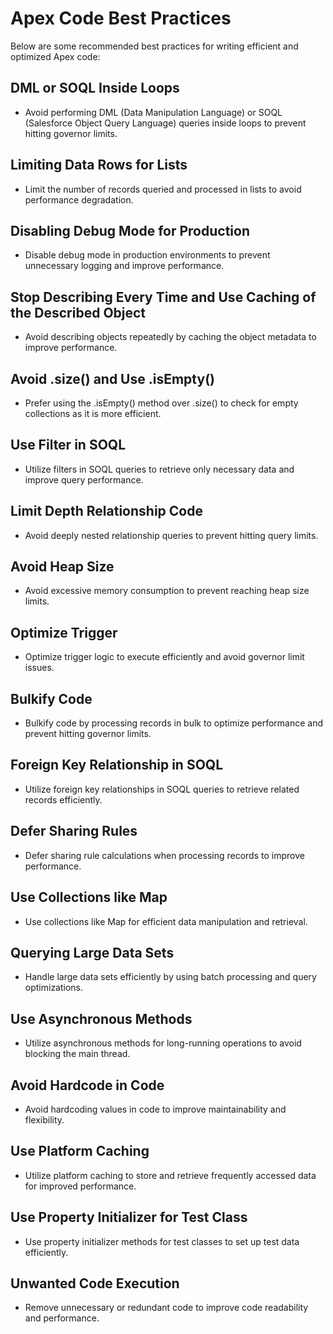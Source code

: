 <!DOCTYPE html>
<html lang="en">
<head>
    <meta charset="UTF-8">
    <meta name="viewport" content="width=device-width, initial-scale=1.0">
    <title>Apex Code Best Practices</title>
</head>
<body>
    <h1>Apex Code Best Practices</h1>
    <p>Below are some recommended best practices for writing efficient and optimized Apex code:</p>
    <h2>DML or SOQL Inside Loops</h2>
    <ul>
        <li>Avoid performing DML (Data Manipulation Language) or SOQL (Salesforce Object Query Language) queries inside loops to prevent hitting governor limits.</li>
    </ul>
    <h2>Limiting Data Rows for Lists</h2>
    <ul>
        <li>Limit the number of records queried and processed in lists to avoid performance degradation.</li>
    </ul>
    <h2>Disabling Debug Mode for Production</h2>
    <ul>
        <li>Disable debug mode in production environments to prevent unnecessary logging and improve performance.</li>
    </ul>
    <h2>Stop Describing Every Time and Use Caching of the Described Object</h2>
    <ul>
        <li>Avoid describing objects repeatedly by caching the object metadata to improve performance.</li>
    </ul>
    <h2>Avoid .size() and Use .isEmpty()</h2>
    <ul>
        <li>Prefer using the .isEmpty() method over .size() to check for empty collections as it is more efficient.</li>
    </ul>
    <h2>Use Filter in SOQL</h2>
    <ul>
        <li>Utilize filters in SOQL queries to retrieve only necessary data and improve query performance.</li>
    </ul>
    <h2>Limit Depth Relationship Code</h2>
    <ul>
        <li>Avoid deeply nested relationship queries to prevent hitting query limits.</li>
    </ul>
    <h2>Avoid Heap Size</h2>
    <ul>
        <li>Avoid excessive memory consumption to prevent reaching heap size limits.</li>
    </ul>
    <h2>Optimize Trigger</h2>
    <ul>
        <li>Optimize trigger logic to execute efficiently and avoid governor limit issues.</li>
    </ul>
    <h2>Bulkify Code</h2>
    <ul>
        <li>Bulkify code by processing records in bulk to optimize performance and prevent hitting governor limits.</li>
    </ul>
    <h2>Foreign Key Relationship in SOQL</h2>
    <ul>
        <li>Utilize foreign key relationships in SOQL queries to retrieve related records efficiently.</li>
    </ul>
    <h2>Defer Sharing Rules</h2>
    <ul>
        <li>Defer sharing rule calculations when processing records to improve performance.</li>
    </ul>
    <h2>Use Collections like Map</h2>
    <ul>
        <li>Use collections like Map for efficient data manipulation and retrieval.</li>
    </ul>
    <h2>Querying Large Data Sets</h2>
    <ul>
        <li>Handle large data sets efficiently by using batch processing and query optimizations.</li>
    </ul>
    <h2>Use Asynchronous Methods</h2>
    <ul>
        <li>Utilize asynchronous methods for long-running operations to avoid blocking the main thread.</li>
    </ul>
    <h2>Avoid Hardcode in Code</h2>
    <ul>
        <li>Avoid hardcoding values in code to improve maintainability and flexibility.</li>
    </ul>
    <h2>Use Platform Caching</h2>
    <ul>
        <li>Utilize platform caching to store and retrieve frequently accessed data for improved performance.</li>
    </ul>
    <h2>Use Property Initializer for Test Class</h2>
    <ul>
        <li>Use property initializer methods for test classes to set up test data efficiently.</li>
    </ul>
    <h2>Unwanted Code Execution</h2>
    <ul>
        <li>Remove unnecessary or redundant code to improve code readability and performance.</li>
    </ul>
</body>
</html>
